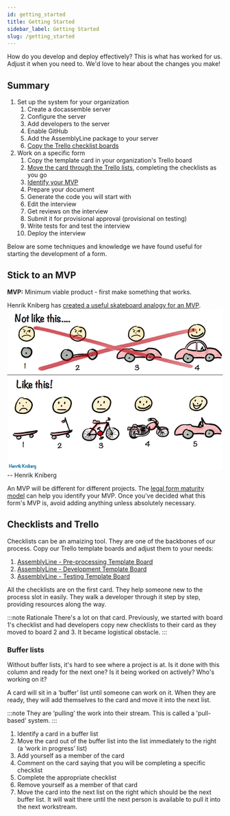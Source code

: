 ```yaml
---
id: getting_started
title: Getting Started
sidebar_label: Getting Started
slug: /getting_started
---
```


How do you develop and deploy effectively? This is what has worked for us. Adjust it when you need to. We'd love to hear about the changes you make!

## Summary
1. Set up the system for your organization
   1. Create a docassemble server
   1. Configure the server
   1. Add developers to the server
   1. Enable GitHub
   1. Add the AssemblyLine package to your server
   1. [Copy the Trello checklist boards](#checklists_and_trello)
1. Work on a specific form
   1. Copy the template card in your organization's Trello board
   1. [Move the card through the Trello lists](#buffer_lists), completing the checklists as you go
   1. [Identify your MVP](#stick_to_an_mvp)
   1. Prepare your document
   1. Generate the code you will start with
   1. Edit the interview
   1. Get reviews on the interview
   1. Submit it for provisional approval (provisional on testing)
   1. Write tests for and test the interview
   1. Deploy the interview

Below are some techniques and knowledge we have found useful for starting the development of a form.

## Stick to an MVP
**MVP:** Minimum viable product - first make something that works. 

Henrik Kniberg has [created a useful skateboard analogy for an MVP](https://blog.crisp.se/2016/01/25/henrikkniberg/making-sense-of-mvp).
![Minimum viable product](./assets/mvp.png)
-- Henrik Kniberg

An MVP will be different for different projects. The [legal form maturity model](https://suffolklitlab.org/legal-tech-class/docs/legal-tech-overview/maturity-model/#quick-summary) can help you identify your MVP. Once you've decided what this form's MVP is, avoid adding anything unless absolutely necessary.

## Checklists and Trello
Checklists can be an amaizing tool. They are one of the backbones of our process. Copy our Trello template boards and adjust them to your needs:

1. [AssemblyLine - Pre-processing Template Board](https://trello.com/b/Z2Svx3oh/1-assemblyline-pre-processing-template-board#)
1. [AssemblyLine - Development Template Board](https://trello.com/b/ArfGFbz4/2-assemblyline-development-template-board)
1. [AssemblyLine - Testing Template Board](https://trello.com/b/nT7yy2Wl/3-assemblyline-testing-template-board)

All the checklists are on the first card. They help someone new to the process slot in easily. They walk a developer through it step by step, providing resources along the way.

:::note Rationale
There's a lot on that card. Previously, we started with board 1's checklist and had developers copy new checklists to their card as they moved to board 2 and 3. It became logistical obstacle.
:::

### Buffer lists
Without buffer lists, it's hard to see where a project is at. Is it done with this column and ready for the next one? Is it being worked on actively? Who's working on it?

A card will sit in a ‘buffer’ list until someone can work on it. When they are ready, they will add themselves to the card and move it into the next list.

:::note
They are ‘pulling’ the work into their stream. This is called a 'pull-based' system.
::: 

1. Identify a card in a buffer list
1. Move the card out of the buffer list into the list immediately to the right (a ‘work in progress’ list)
1. Add yourself as a member of the card
1. Comment on the card saying that you will be completing a specific checklist
1. Complete the appropriate checklist
1. Remove yourself as a member of that card
1. Move the card into the next list on the right which should be the next buffer list. It will wait there until the next person is available to pull it into the next workstream.
